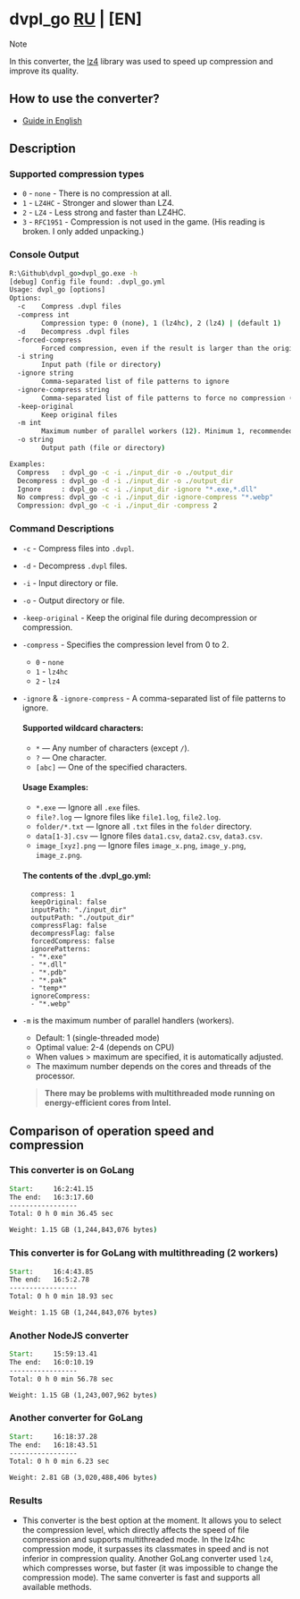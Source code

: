 # dvpl_go [RU](README.md) | [EN]

 > [!NOTE]
 > In this converter, the [lz4](https://github.com/lz4/lz4) library was used to speed up compression and improve its quality.

## How to use the converter?
* [Guide in English](.readme/how_to_use_en.md)

## Description

### Supported compression types

- `0` - `none` - There is no compression at all.
- `1` - `LZ4HC` - Stronger and slower than LZ4.
- `2` - `LZ4` - Less strong and faster than LZ4HC.
- `3` - `RFC1951` - Compression is not used in the game. (His reading is broken. I only added unpacking.)

### Console Output

```cmd
R:\Github\dvpl_go>dvpl_go.exe -h
[debug] Config file found: .dvpl_go.yml
Usage: dvpl_go [options]
Options:
  -c    Compress .dvpl files
  -compress int
        Compression type: 0 (none), 1 (lz4hc), 2 (lz4) | (default 1)
  -d    Decompress .dvpl files
  -forced-compress
        Forced compression, even if the result is larger than the original
  -i string
        Input path (file or directory)
  -ignore string
        Comma-separated list of file patterns to ignore
  -ignore-compress string
        Comma-separated list of file patterns to force no compression (type 0)
  -keep-original
        Keep original files
  -m int
        Maximum number of parallel workers (12). Minimum 1, recommended 2. (default 1)
  -o string
        Output path (file or directory)

Examples:
  Compress   : dvpl_go -c -i ./input_dir -o ./output_dir
  Decompress : dvpl_go -d -i ./input_dir -o ./output_dir
  Ignore     : dvpl_go -c -i ./input_dir -ignore "*.exe,*.dll"
  No compress: dvpl_go -c -i ./input_dir -ignore-compress "*.webp"
  Compression: dvpl_go -c -i ./input_dir -compress 2
```

### Command Descriptions
- `-c` - Compress files into `.dvpl`.
- `-d` - Decompress `.dvpl` files.
- `-i` - Input directory or file.
- `-o` - Output directory or file.
- `-keep-original` - Keep the original file during decompression or compression.
- `-compress` - Specifies the compression level from 0 to 2.
    - `0` - `none`
    - `1` - `lz4hc`
    - `2` - `lz4`
- `-ignore` & `-ignore-compress` - A comma-separated list of file patterns to ignore.
    #### Supported wildcard characters:
    - `*` — Any number of characters (except `/`).
    - `?` — One character.
    - `[abc]` — One of the specified characters.

    #### Usage Examples:
    - `*.exe` — Ignore all `.exe` files.
    - `file?.log` — Ignore files like `file1.log`, `file2.log`.
    - `folder/*.txt` — Ignore all `.txt` files in the `folder` directory.
    - `data[1-3].csv` — Ignore files `data1.csv`, `data2.csv`, `data3.csv`.
    - `image_[xyz].png` — Ignore files `image_x.png`, `image_y.png`, `image_z.png`.

    #### The contents of the .dvpl_go.yml:
        compress: 1
        keepOriginal: false
        inputPath: "./input_dir"
        outputPath: "./output_dir"
        compressFlag: false
        decompressFlag: false
		forcedCompress: false
        ignorePatterns:
        - "*.exe"
        - "*.dll"
        - "*.pdb"
        - "*.pak"
        - "temp*"
        ignoreCompress:
        - "*.webp"

- `-m` is the maximum number of parallel handlers (workers).
    - Default: 1 (single-threaded mode)
    - Optimal value: 2-4 (depends on CPU)
    - When values > maximum are specified, it is automatically adjusted.
    - The maximum number depends on the cores and threads of the processor.
    > **There may be problems with multithreaded mode running on energy-efficient cores from Intel.**

## Comparison of operation speed and compression

### This converter is on GoLang
```cmd
Start:     16:2:41.15
The end:   16:3:17.60
-----------------
Total: 0 h 0 min 36.45 sec

Weight: 1.15 GB (1,244,843,076 bytes)
```

### This converter is for GoLang with multithreading (2 workers)
```cmd
Start:     16:4:43.85
The end:   16:5:2.78
-----------------
Total: 0 h 0 min 18.93 sec

Weight: 1.15 GB (1,244,843,076 bytes)
```

### Another NodeJS converter
```cmd
Start:     15:59:13.41
The end:   16:0:10.19
-----------------
Total: 0 h 0 min 56.78 sec

Weight: 1.15 GB (1,243,007,962 bytes)
```

### Another converter for GoLang
```cmd
Start:     16:18:37.28
The end:   16:18:43.51
-----------------
Total: 0 h 0 min 6.23 sec

Weight: 2.81 GB (3,020,488,406 bytes)
```

### Results
- This converter is the best option at the moment. It allows you to select the compression level, which directly affects the speed of file compression and supports multithreaded mode. In the lz4hc compression mode, it surpasses its classmates in speed and is not inferior in compression quality. Another GoLang converter used `lz4`, which compresses worse, but faster (it was impossible to change the compression mode). The same converter is fast and supports all available methods.
